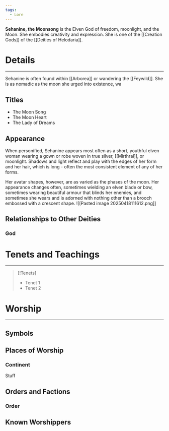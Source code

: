 ```yaml
---
tags:
  - Lore
---
```

**Sehanine, the Moonsong** is the Elven God of freedom, moonlight, and the Moon. She embodies creativity and expression. She is one of the [[Creation Gods]] of the [[Deities of Helodaria]].
# Details
---
Sehanine is often found within [[Arborea]] or wandering the [[Feywild]]. She is as nomadic as the moon she urged into existence, wa
## Titles
- The Moon Song
- The Moon Heart
- The Lady of Dreams
## Appearance
When personified, Sehanine appears most often as a short, youthful elven woman wearing a gown or robe woven in true silver, [[Mirthral]], or moonlight. Shadows and light reflect and play with the edges of her form and her hair, which is long - often the most consistent element of any of her forms.

Her avatar shapes, however, are as varied as the phases of the moon. Her appearance changes often, sometimes wielding an elven blade or bow, sometimes wearing beautiful armour that blinds her enemies, and sometimes she wears and is adorned with nothing other than a brooch embossed with a crescent shape.
![[Pasted image 20250418111612.png]]
## Relationships to Other Deities
### God
# Tenets and Teachings
---
>[!Tenets]
> - Tenet 1
> - Tenet 2
# Worship
---
## Symbols

## Places of Worship
### Continent
Stuff
## Orders and Factions
### Order

## Known Worshippers


